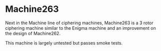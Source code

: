 # Machine263

Next in the Machine line of ciphering machines, Machine263 is a 3 rotor ciphering machine similar to the Enigma machine and an improvement on the design of Machine262.

This machine is largely untested but passes smoke tests.
